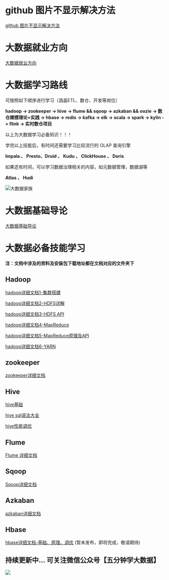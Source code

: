 
# github 图片不显示解决方法
[github 图片不显示解决方法](https://github.com/sunmyuan/bigdata/blob/master/00Docs/GitHub%E5%9B%BE%E7%89%87%E4%B8%8D%E6%98%BE%E7%A4%BA%E8%A7%A3%E5%86%B3%E6%96%B9%E6%A1%88.md)

# 大数据就业方向

[大数据就业方向](https://github.com/sunmyuan/bigdata/blob/master/00Docs/%E5%A4%A7%E6%95%B0%E6%8D%AE%E5%B0%B1%E4%B8%9A%E6%96%B9%E5%90%91.md)

# 大数据学习路线

可按照如下顺序进行学习（涵盖ETL、数仓、开发等岗位）

**hadoop -> zookeeper -> hive -> flume && sqoop -> azkaban && oozie -> 数仓建模理论+实践 -> hbase -> redis -> kafka -> elk -> scala -> spark -> kylin -> flink -> 实时数仓项目**

以上为大数据学习必备知识！！！

学完以上技能后，有时间还需要学习比较流行的 OLAP 查询引擎

**Impala 、 Presto、Druid 、 Kudu 、 ClickHouse 、 Doris**

如果还有时间，可以学习数据治理相关的内容，如元数据管理，数据湖等

**Atlas 、 Hudi**

![大数据家族](https://cdn.jsdelivr.net/gh/sunmyuan/cdn/210106.png)

# 大数据基础导论
[大数据基础导论](https://github.com/sunmyuan/bigdata/blob/master/01%E5%A4%A7%E6%95%B0%E6%8D%AE%E5%9F%BA%E6%9C%AC%E5%AF%BC%E8%AE%BA/%E8%AF%A6%E7%BB%86%E6%96%87%E6%A1%A3/%E5%A4%A7%E6%95%B0%E6%8D%AE%E5%9F%BA%E6%9C%AC%E5%AF%BC%E8%AE%BA.md)

# 大数据必备技能学习

**注：文档中涉及的资料及安装包下载地址都在文档对应的文件夹下**

## Hadoop



[hadoop详细文档1-集群搭建](https://github.com/sunmyuan/bigdata/blob/master/02Hadoop/Hadoop01/%E8%AF%A6%E7%BB%86%E6%96%87%E6%A1%A3/hadoop01.md)

[hadoop详细文档2-HDFS详解](https://github.com/sunmyuan/bigdata/blob/master/02Hadoop/Hadoop02/%E8%AF%A6%E7%BB%86%E6%96%87%E6%A1%A3/hadoop02.md)

[hadoop详细文档3-HDFS API](https://github.com/sunmyuan/bigdata/blob/master/02Hadoop/Hadoop03/%E8%AF%A6%E7%BB%86%E6%96%87%E6%A1%A3/hadoop03.md)

[hadoop详细文档4-MapReduce](https://github.com/sunmyuan/bigdata/blob/master/02Hadoop/Hadoop04/%E8%AF%A6%E7%BB%86%E6%96%87%E6%A1%A3/hadoop04.md)

[hadoop详细文档5-MapReduce原理及API](https://github.com/sunmyuan/bigdata/blob/master/02Hadoop/Hadoop05/%E8%AF%A6%E7%BB%86%E6%96%87%E6%A1%A3/hadoop05.md)

[hadoop详细文档6-YARN](https://github.com/sunmyuan/bigdata/blob/master/02Hadoop/Hadoop06/%E8%AF%A6%E7%BB%86%E6%96%87%E6%A1%A3/hadoop06.md)


## zookeeper
[zookeeper详细文档](https://github.com/sunmyuan/bigdata/blob/master/03Zookeeper/%E8%AF%A6%E7%BB%86%E6%96%87%E6%A1%A3/zookeeper%E7%9A%84%E4%BB%8B%E7%BB%8D%E4%BB%A5%E5%8F%8A%E9%9B%86%E7%BE%A4%E7%8E%AF%E5%A2%83%E6%90%AD%E5%BB%BA.md)

## Hive

[hive基础](https://github.com/sunmyuan/bigdata/blob/master/04Hive/Hive01/%E8%AF%A6%E7%BB%86%E6%96%87%E6%A1%A3/hive01.md)

[hive sql语法大全](https://github.com/sunmyuan/bigdata/blob/master/04Hive/Hive02/%E8%AF%A6%E7%BB%86%E6%96%87%E6%A1%A3/hive02.md)

[hive性能调优](https://github.com/sunmyuan/bigdata/blob/master/04Hive/Hive03/%E8%AF%A6%E7%BB%86%E6%96%87%E6%A1%A3/hive03.md)

## Flume
[Flume 详细文档](https://github.com/sunmyuan/bigdata/blob/master/05Flume/%E8%AF%A6%E7%BB%86%E6%96%87%E6%A1%A3/Apache%20Flume.md)

## Sqoop
[Sqoop详细文档](https://github.com/sunmyuan/bigdata/blob/master/06Sqoop/%E8%AF%A6%E7%BB%86%E6%96%87%E6%A1%A3/Apache%20Sqoop.md)

## Azkaban
[azkaban详细文档](https://github.com/sunmyuan/bigdata/blob/master/07Azkaban/%E8%AF%A6%E7%BB%86%E6%96%87%E6%A1%A3/Azkaban.md)

## Hbase
[hbase详细文档-基础、原理、调优]() (暂未发布，即将完成，敬请期待)


## 持续更新中... 可关注微信公众号【五分钟学大数据】
![](https://cdn.jsdelivr.net/gh/sunmyuan/cdn/logo.jpg)





